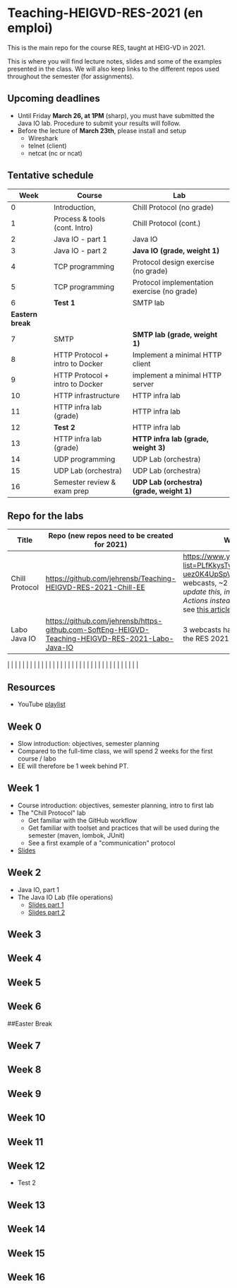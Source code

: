 # Teaching-HEIGVD-RES-2021 (en emploi)
This is the main repo for the course RES, taught at HEIG-VD in 2021. 

This is where you will find lecture notes, slides and some of the examples presented in the class. We will also keep links to the different repos used throughout the semester (for assignments).

## Upcoming deadlines

* Until Friday **March 26, at 1PM** (sharp), you must have submitted the Java IO lab. Procedure to submit your results will follow.
* Before the lecture of **March 23th**, please install and setup
  * Wireshark
  * telnet (client)
  * netcat (nc or ncat)


## Tentative schedule

| Week              | Course                          | Lab                                         |
| ----------------- | ------------------------------- | ------------------------------------------- |
| 0                 | Introduction,                   | Chill Protocol (no grade)                   |
| 1                 | Process & tools (cont. Intro)   | Chill Protocol (cont.)                      |
| 2                 | Java IO - part 1                | Java IO                                     |
| 3                 | Java IO - part 2                | **Java IO (grade, weight 1)**               |
| 4                 | TCP programming                 | Protocol design exercise (no grade)         |
| 5                 | TCP programming                 | Protocol implementation exercise (no grade) |
| 6                 | **Test 1**                      | SMTP lab                                    |
| **Eastern break** |                                 |                                             |
| 7                 | SMTP                            | **SMTP lab (grade, weight 1)**              |
| 8                 | HTTP Protocol + intro to Docker | Implement a minimal HTTP client             |
| 9                 | HTTP Protocol + intro to Docker | implement a minimal HTTP server             |
| 10                | HTTP infrastructure             | HTTP infra lab                              |
| 11                | HTTP infra lab (grade)          | HTTP infra lab                              |
| 12                | **Test 2**                      | HTTP infra lab                              |
| 13                | HTTP infra lab (grade)          | **HTTP infra lab (grade, weight 3)**        |
| 14                | UDP programming                 | UDP Lab (orchestra)                         |
| 15                | UDP Lab (orchestra)             | UDP Lab (orchestra)                         |
| 16                | Semester review & exam prep     | **UDP Lab (orchestra) (grade, weight 1)**   |

## Repo for the labs

| Title          | Repo (new repos need to be created for 2021)                 | Webcasts                                                     | Graded |
| -------------- | ------------------------------------------------------------ | ------------------------------------------------------------ | ------ |
| Chill Protocol | https://github.com/jehrensb/Teaching-HEIGVD-RES-2021-Chill-EE| https://www.youtube.com/playlist?list=PLfKkysTy70QaN-uez0K4UpSpVUbt8ETpk (12 webcasts, ~2 hours). *We need to update this, in order to use GitHub Actions instead of TravisCI.* Also see [this article](https://medium.com/software-engineering-heig-vd/network-programming-res-prelude-eab67078955a) on Medium. |        |
| Labo Java IO   | https://github.com/jehrensb/https-github.com-SoftEng-HEIGVD-Teaching-HEIGVD-RES-2021-Labo-Java-IO | 3 webcasts have been added to the RES 2021 playlist          |        |

|                |                                                              |                                                              |        |
|                |                                                              |                                                              |        |
|                |                                                              |                                                              |        |
|                |                                                              |                                                              |        |
|                |                                                              |                                                              |        |
|                |                                                              |                                                              |        |
|                |                                                              |                                                              |        |

## Resources

- YouTube [playlist](https://www.youtube.com/playlist?list=PLfKkysTy70QY_C0t9avTuEsLVVObxOtTM)

## Week 0

* Slow introduction: objectives, semester planning
* Compared to the full-time class, we will spend 2 weeks for the first course / labo
* EE will therefore be 1 week behind PT. 

## Week 1

* Course introduction: objectives, semester planning, intro to first lab
* The "Chill Protocol" lab
  * Get familiar with the GitHub workflow
  * Get familiar with toolset and practices that will be used during the semester (maven, lombok, JUnit)
  * See a first example of a "communication" protocol 
* [Slides](./slides/00-Introduction-JER.pptx)

## Week 2

* Java IO, part 1
* The Java IO Lab (file operations)
  * [Slides part 1](./slides/01-JavaIOs-p1-JER.pdf)
  * [Slides part 2](./slides/01-JavaIOs-p2-JER.pdf)

## Week 3

## Week 4

## Week 5

## Week 6



##Easter Break



## Week 7

## Week 8

## Week 9

## Week 10

## Week 11

## Week 12

* Test 2

## Week 13

## Week 14

## Week 15

## Week 16













